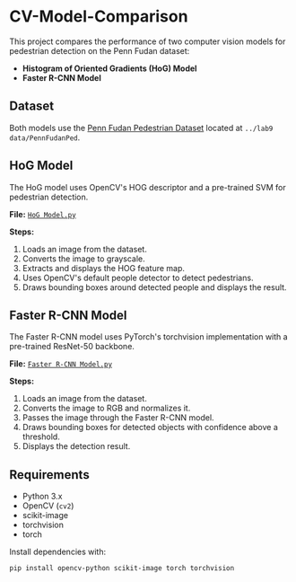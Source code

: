 # CV-Model-Comparison

This project compares the performance of two computer vision models for pedestrian detection on the Penn Fudan dataset:

- **Histogram of Oriented Gradients (HoG) Model**
- **Faster R-CNN Model**

## Dataset

Both models use the [Penn Fudan Pedestrian Dataset](https://www.cis.upenn.edu/~jshi/ped_html/) located at `../lab9 data/PennFudanPed`.

## HoG Model

The HoG model uses OpenCV's HOG descriptor and a pre-trained SVM for pedestrian detection.

**File:** [`HoG Model.py`](HoG%20Model.py)

**Steps:**
1. Loads an image from the dataset.
2. Converts the image to grayscale.
3. Extracts and displays the HOG feature map.
4. Uses OpenCV's default people detector to detect pedestrians.
5. Draws bounding boxes around detected people and displays the result.

## Faster R-CNN Model

The Faster R-CNN model uses PyTorch's torchvision implementation with a pre-trained ResNet-50 backbone.

**File:** [`Faster R-CNN Model.py`](Faster%20R-CNN%20Model.py)

**Steps:**
1. Loads an image from the dataset.
2. Converts the image to RGB and normalizes it.
3. Passes the image through the Faster R-CNN model.
4. Draws bounding boxes for detected objects with confidence above a threshold.
5. Displays the detection result.

## Requirements

- Python 3.x
- OpenCV (`cv2`)
- scikit-image
- torchvision
- torch

Install dependencies with:

```sh
pip install opencv-python scikit-image torch torchvision
```
